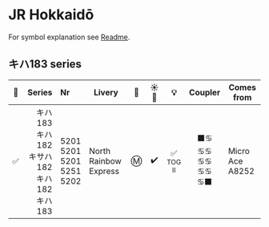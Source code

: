 # JR Hokkaidō

For symbol explanation see [Readme](./readme.md).

## キハ183 series

🧰 | Series | Nr | Livery | 🚃 | ☀️🚨 | 💡 | Coupler | Comes from
:-: | --: | :-- | --- | :-: | :-: | :-: | :-: | ---
✅ | キハ183<br>キハ182<br>キサハ182<br>キハ182<br>キハ183 | 5201<br>5201<br>5201<br>5251<br>5202 | North Rainbow Express | Ⓜ️ | ✔️ | ✅<br><sup>TOG II</sup> | ⬛♋<br>♋♋<br>♋♋<br>♋♋<br>♋⬛ | Micro Ace A8252
